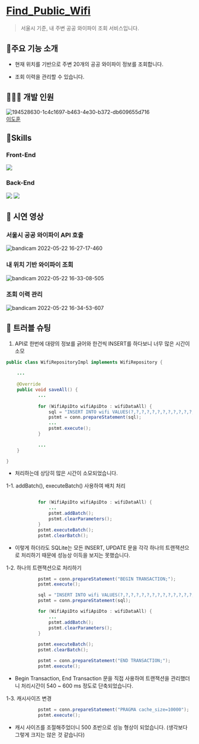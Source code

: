 # [Find_Public_Wifi](https://www.notion.so/dokuny/Find-Public-Wifi-a7e28573a69c45bfac39ba39f9e10be4)

> 서울시 기준, 내 주변 공공 와이파이 조회 서비스입니다.

## 📜주요 기능 소개

- 현재 위치를 기반으로 주변 20개의 공공 와이파이 정보를 조회합니다.

- 조회 이력을 관리할 수 있습니다.

## 🧑‍🤝‍🧑 개발 인원

![194528630-1c4c1697-b463-4e30-b372-db609655d716](https://user-images.githubusercontent.com/49369306/194532101-beb7a539-2dc5-41a9-beb5-2cae516fe0ae.jpg)  
[이도훈](https://github.com/Dokuny)

## 🔧Skills
### Front-End
<img src="https://img.shields.io/badge/JSP-E34F26?style=for-the-badge&logo=JSP&logoColor=white"> 

### Back-End
<img src ="https://img.shields.io/badge/Java-007396.svg?&style=for-the-badge&logo=Java&logoColor=White"/> <img src ="https://img.shields.io/badge/SQLite-003B57.svg?&style=for-the-badge&logo=SQLite&logoColor=White"/> 

## 🏢 시연 영상
### 서울시 공공 와이파이 API 호출
![bandicam 2022-05-22 16-27-17-460](https://user-images.githubusercontent.com/87813831/194745260-6f1dc0b5-14db-45df-9cdc-dbb779c1cff6.gif)
### 내 위치 기반 와이파이 조회
![bandicam 2022-05-22 16-33-08-505](https://user-images.githubusercontent.com/87813831/194745859-2e1a508e-7c7c-4dde-b285-ba0b68b319ea.gif)
### 조회 이력 관리
![bandicam 2022-05-22 16-34-53-607](https://user-images.githubusercontent.com/87813831/194745869-d3b2b1d6-f311-4689-8085-389f8725580b.gif)


## 🎯 트러블 슈팅 
1. API로 한번에 대량의 정보를 긁어와 한건씩 INSERT를 하다보니 너무 많은 시간이 소모
```java
public class WifiRepositoryImpl implements WifiRepository {
    
    ...
    
    @Override
    public void saveAll() {
            ...
            
            for (WifiApiDto wifiApiDto : wifiDataAll) {
                sql = "INSERT INTO wifi VALUES(?,?,?,?,?,?,?,?,?,?,?,?,?,?,?,?);";
                pstmt = conn.prepareStatement(sql);
                ...
                pstmt.execute();
            }
            
            ...
    }

}
```
* 처리하는데 상당히 많은 시간이 소모되었습니다.

1-1. addBatch(), executeBatch() 사용하여 배치 처리
```java

            for (WifiApiDto wifiApiDto : wifiDataAll) {
                ...
                pstmt.addBatch();
                pstmt.clearParameters();
            }
            pstmt.executeBatch();
            pstmt.clearBatch();
```
* 이렇게 하더라도 SQLite는 모든 INSERT, UPDATE 문을 각각 하나의 트랜잭션으로 처리하기 때문에 성능상 이득을 보지는 못했습니다.

1-2. 하나의 트랜잭션으로 처리하기
```java
            pstmt = conn.prepareStatement("BEGIN TRANSACTION;");
            pstmt.execute();

            sql = "INSERT INTO wifi VALUES(?,?,?,?,?,?,?,?,?,?,?,?,?,?,?,?);";
            pstmt = conn.prepareStatement(sql);

            for (WifiApiDto wifiApiDto : wifiDataAll) {
                ...
                pstmt.addBatch();
                pstmt.clearParameters();
            }
            
            pstmt.executeBatch();
            pstmt.clearBatch();

            pstmt = conn.prepareStatement("END TRANSACTION;");
            pstmt.execute();

```
* Begin Transaction, End Transaction 문을 직접 사용하여 트랜잭션을 관리했더니 처리시간이 540 ~ 600 ms 정도로 단축되었습니다.

1-3. 캐시사이즈 변경
```java
            pstmt = conn.prepareStatement("PRAGMA cache_size=10000");
            pstmt.execute();
```
* 캐시 사이즈를 조절해주었더니 500 초반으로 성능 형상이 되었습니다. (생각보다 그렇게 크지는 않은 것 같습니다)
